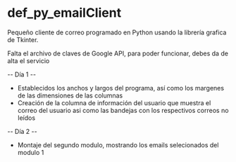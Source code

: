 # def_py_emailClient

Pequeño cliente de correo programado en Python usando la librería grafica de Tkinter.

Falta el archivo de claves de Google API, para poder funcionar, debes da de alta el servicio

-- Día 1 --
  - Establecidos los anchos y largos del programa, así como los margenes de las dimensiones de las columnas
  - Creación de la columna de información del usuario que muestra el correo del usuario asi como las bandejas con los respectivos correos no leídos

-- Día 2 --
  - Montaje del segundo modulo, mostrando los emails selecionados del modulo 1
  
